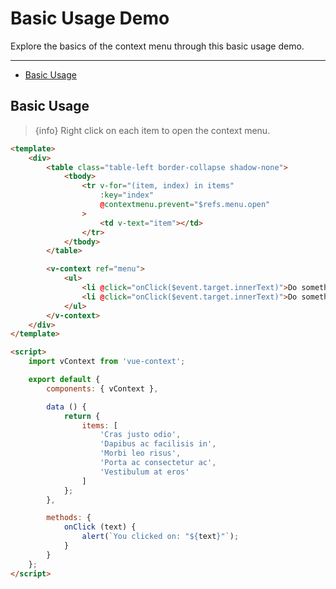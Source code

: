 # Basic Usage Demo

Explore the basics of the context menu through this basic usage demo.

---

- [Basic Usage](#basic-usage)

<a name="basic-usage"></a>
## Basic Usage

> {info} Right click on each item to open the context menu.

<basic-usage-v2></basic-usage-v2>

```html
<template>
    <div>
        <table class="table-left border-collapse shadow-none">
            <tbody>
                <tr v-for="(item, index) in items"
                    :key="index"
                    @contextmenu.prevent="$refs.menu.open"
                >
                    <td v-text="item"></td>
                </tr>
            </tbody>
        </table>

        <v-context ref="menu">
            <ul>
                <li @click="onClick($event.target.innerText)">Do something</li>
                <li @click="onClick($event.target.innerText)">Do something else</li>
            </ul>
        </v-context>
    </div>
</template>

<script>
    import vContext from 'vue-context';

    export default {
        components: { vContext },

        data () {
            return {
                items: [
                    'Cras justo odio',
                    'Dapibus ac facilisis in',
                    'Morbi leo risus',
                    'Porta ac consectetur ac',
                    'Vestibulum at eros'
                ]
            };
        },

        methods: {
            onClick (text) {
                alert(`You clicked on: "${text}"`);
            }
        }
    };
</script>
```
